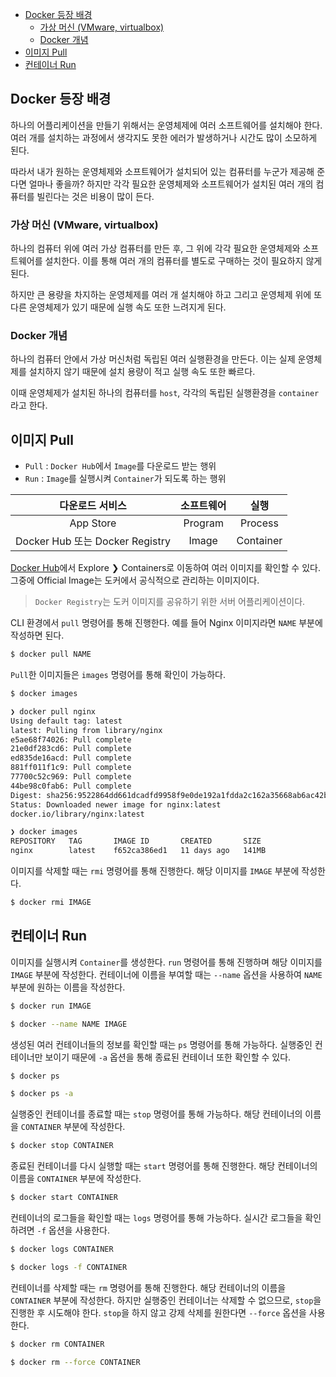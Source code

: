 - [Docker 등장 배경](#docker-등장-배경)
  - [가상 머신 (VMware, virtualbox)](#가상-머신-vmware-virtualbox)
  - [Docker 개념](#docker-개념)
- [이미지 Pull](#이미지-pull)
- [컨테이너 Run](#컨테이너-run)

## Docker 등장 배경

하나의 어플리케이션을 만들기 위해서는 운영체제에 여러 소프트웨어를 설치해야 한다. 여러 개를 설치하는 과정에서 생각지도 못한 에러가 발생하거나 시간도 많이 소모하게 된다.

따라서 내가 원하는 운영체제와 소프트웨어가 설치되어 있는 컴퓨터를 누군가 제공해 준다면 얼마나 좋을까? 하지만 각각 필요한 운영체제와 소프트웨어가 설치된 여러 개의 컴퓨터를 빌린다는 것은 비용이 많이 든다.

### 가상 머신 (VMware, virtualbox)

하나의 컴퓨터 위에 여러 가상 컴퓨터를 만든 후, 그 위에 각각 필요한 운영체제와 소프트웨어를 설치한다. 이를 통해 여러 개의 컴퓨터를 별도로 구매하는 것이 필요하지 않게 된다.

하지만 큰 용량을 차지하는 운영체제를 여러 개 설치해야 하고 그리고 운영체제 위에 또 다른 운영체제가 있기 때문에 실행 속도 또한 느려지게 된다.

### Docker 개념

하나의 컴퓨터 안에서 가상 머신처럼 독립된 여러 실행환경을 만든다. 이는 실제 운영체제를 설치하지 않기 때문에 설치 용량이 적고 실행 속도 또한 빠르다.

이때 운영체제가 설치된 하나의 컴퓨터를 `host`, 각각의 독립된 실행환경을 `container`라고 한다.

## 이미지 Pull

- `Pull` : `Docker Hub`에서 `Image`를 다운로드 받는 행위
- `Run` : `Image`를 실행시켜 `Container`가 되도록 하는 행위

|         다운로드 서비스         | 소프트웨어 |   실행    |
| :-----------------------------: | :--------: | :-------: |
|            App Store            |  Program   |  Process  |
| Docker Hub 또는 Docker Registry |   Image    | Container |

[Docker Hub](https://hub.docker.com/)에서 Explore ❯ Containers로 이동하여 여러 이미지를 확인할 수 있다. 그중에 Official Image는 도커에서 공식적으로 관리하는 이미지이다.

> `Docker Registry`는 도커 이미지를 공유하기 위한 서버 어플리케이션이다.

CLI 환경에서 `pull` 명령어를 통해 진행한다. 예를 들어 Nginx 이미지라면 `NAME` 부분에 작성하면 된다.

```bash
$ docker pull NAME
```

`Pull`한 이미지들은 `images` 명령어를 통해 확인이 가능하다.

```bash
$ docker images
```

```bash
❯ docker pull nginx
Using default tag: latest
latest: Pulling from library/nginx
e5ae68f74026: Pull complete
21e0df283cd6: Pull complete
ed835de16acd: Pull complete
881ff011f1c9: Pull complete
77700c52c969: Pull complete
44be98c0fab6: Pull complete
Digest: sha256:9522864dd661dcadfd9958f9e0de192a1fdda2c162a35668ab6ac42b465f0603
Status: Downloaded newer image for nginx:latest
docker.io/library/nginx:latest

❯ docker images
REPOSITORY   TAG       IMAGE ID       CREATED       SIZE
nginx        latest    f652ca386ed1   11 days ago   141MB
```

이미지를 삭제할 때는 `rmi` 명령어를 통해 진행한다. 해당 이미지를 `IMAGE` 부분에 작성한다.

```bash
$ docker rmi IMAGE
```

## 컨테이너 Run

이미지를 실행시켜 `Container`를 생성한다. `run` 명령어를 통해 진행하며 해당 이미지를 `IMAGE` 부분에 작성한다. 컨테이너에 이름을 부여할 때는 `--name` 옵션을 사용하여 `NAME` 부분에 원하는 이름을 작성한다.

```bash
$ docker run IMAGE

$ docker --name NAME IMAGE
```

생성된 여러 컨테이너들의 정보를 확인할 때는 `ps` 명령어를 통해 가능하다. 실행중인 컨테이너만 보이기 때문에 `-a` 옵션을 통해 종료된 컨테이너 또한 확인할 수 있다.

```bash
$ docker ps

$ docker ps -a
```

실행중인 컨테이너를 종료할 때는 `stop` 명령어를 통해 가능하다. 해당 컨테이너의 이름을 `CONTAINER` 부분에 작성한다.

```bash
$ docker stop CONTAINER
```

종료된 컨테이너를 다시 실행할 때는 `start` 명령어를 통해 진행한다. 해당 컨테이너의 이름을 `CONTAINER` 부분에 작성한다.

```bash
$ docker start CONTAINER
```

컨테이너의 로그들을 확인할 때는 `logs` 명령어를 통해 가능하다. 실시간 로그들을 확인하려면 `-f` 옵션을 사용한다.

```bash
$ docker logs CONTAINER

$ docker logs -f CONTAINER
```

컨테이너를 삭제할 때는 `rm` 명령어를 통해 진행한다. 해당 컨테이너의 이름을 `CONTAINER` 부분에 작성한다. 하지만 실행중인 컨테이너는 삭제할 수 없으므로, `stop`을 진행한 후 시도해야 한다. `stop`을 하지 않고 강제 삭제를 원한다면 `--force` 옵션을 사용한다.

```bash
$ docker rm CONTAINER

$ docker rm --force CONTAINER
```
